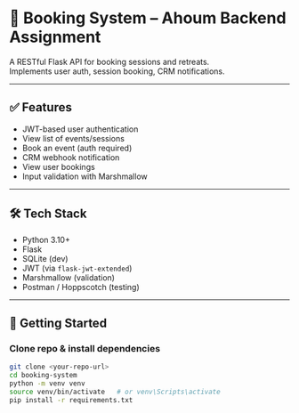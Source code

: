 # 🧾 Booking System – Ahoum Backend Assignment

A RESTful Flask API for booking sessions and retreats.  
Implements user auth, session booking, CRM notifications.

---

## ✅ Features

- JWT-based user authentication
- View list of events/sessions
- Book an event (auth required)
- CRM webhook notification
- View user bookings
- Input validation with Marshmallow

---

## 🛠 Tech Stack

- Python 3.10+
- Flask
- SQLite (dev)
- JWT (via `flask-jwt-extended`)
- Marshmallow (validation)
- Postman / Hoppscotch (testing)

---

## 🚀 Getting Started

### Clone repo & install dependencies
```bash
git clone <your-repo-url>
cd booking-system
python -m venv venv
source venv/bin/activate   # or venv\Scripts\activate
pip install -r requirements.txt
